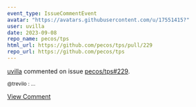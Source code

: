 ```yaml
---
event_type: IssueCommentEvent
avatar: "https://avatars.githubusercontent.com/u/17551415?"
user: uvilla
date: 2023-09-08
repo_name: pecos/tps
html_url: https://github.com/pecos/tps/pull/229
repo_url: https://github.com/pecos/tps
---
```


<a href='https://github.com/uvilla' target='_blank'>uvilla</a> commented on issue <a href='https://github.com/pecos/tps/pull/229' target='_blank'>pecos/tps#229</a>.

<small>@trevilo :...</small>

<a href='https://github.com/pecos/tps/pull/229' target='_blank'>View Comment</a>